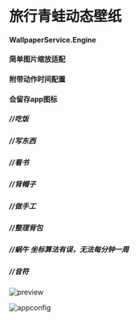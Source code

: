# 旅行青蛙动态壁纸

#### WallpaperService.Engine

#### 简单图片缩放适配

#### 附带动作时间配置

#### 会留存app图标

##### //吃饭

##### //写东西

##### //看书

##### //背帽子

##### //做手工

##### //整理背包

##### //蜗牛 坐标算法有误，无法每分钟一周

##### //音符

![preview](https://github.com/foxphehe/Travel-Frog/blob/master/pre.jpg)

![appconfig](https://github.com/foxphehe/Travel-Frog/blob/master/config.png)


